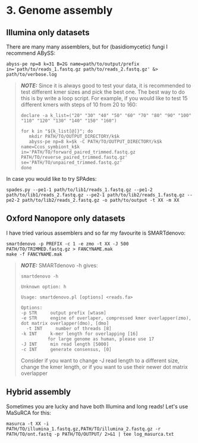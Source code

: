 # 3. Genome assembly

## Illumina only datasets
There are many many assemblers, but for (basidiomycetic) fungi I recommend ABySS:

```
abyss-pe np=8 k=31 B=2G name=path/to/output/prefix in='path/to/reads_1.fastq.gz path/to/reads_2.fastq.gz' &> path/to/verbose.log
```

> **_NOTE:_**
>Since it is always good to test your data, it is recommended to test different kmer sizes and pick the best one.
>The best way to do this is by write a loop script. For example, if you would like to test 15 different kmers with steps of 10 from 20 to 160:
>```
>declare -a k_list=("20" "30" "40" "50" "60" "70" "80" "90" "100" "110" "120" "130" "140" "150" "160")
>
>for k in "${k_list[@]}"; do
>    mkdir PATH/TO/OUTPUT_DIRECTORY/k$k
>    abyss-pe np=8 k=$k -C PATH/TO/OUTPUT_DIRECTORY/k$k name=Ccos_symbiont_k$k in='PATH/TO/forward_paired_trimmed.fastq.gz PATH/TO/reverse_paired_trimmed.fastq.gz' se='PATH/TO/unpaired_trimmed.fastq.gz'
>done
>```

In case you would like to try SPAdes:
```
spades.py --pe1-1 path/to/lib1/reads_1.fastq.gz --pe1-2 path/to/lib1/reads_2.fastq.gz --pe2-1 path/to/lib2/reads_1.fastq.gz --pe2-2 path/to/lib2/reads_2.fastq.gz -o path/to/output -t XX -m XX
```

## Oxford Nanopore only datasets
I have tried various assemblers and so far my favourite is SMARTdenovo:
```
smartdenovo -p PREFIX -c 1 -e zmo -t XX -J 500 PATH/TO/TRIMMED.fastq.gz > FANCYNAME.mak
make -f FANCYNAME.mak
```
> **_NOTE:_**
> SMARTdenovo -h gives:
>```
>smartdenovo -h
>
>Unknown option: h
>
>Usage: smartdenovo.pl [options] <reads.fa>
>
>Options:
> -p STR     output prefix [wtasm]
> -e STR     engine of overlaper, compressed kmer overlapper(zmo), dot matrix overlapper(dmo), [dmo]
>  -t INT     number of threads [8]
> -k INT     k-mer length for overlapping [16]
>           for large genome as human, please use 17
> -J INT     min read length [5000]
> -c INT     generate consensus, [0]
>```
> Consider if you want to change -J read length to a different size, change the kmer length, or if you want to use their newer dot matrix overlapper

## Hybrid assembly
Sometimes you are lucky and have both Illumina and long reads! Let's use MaSuRCA for this:
```
masurca -t XX -i PATH/TO/illumina_1.fastq.gz,PATH/TO/illumina_2.fastq.gz -r PATH/TO/ont.fastq -p PATH/TO/OUTPUT/ 2>&1 | tee log_masurca.txt
```
